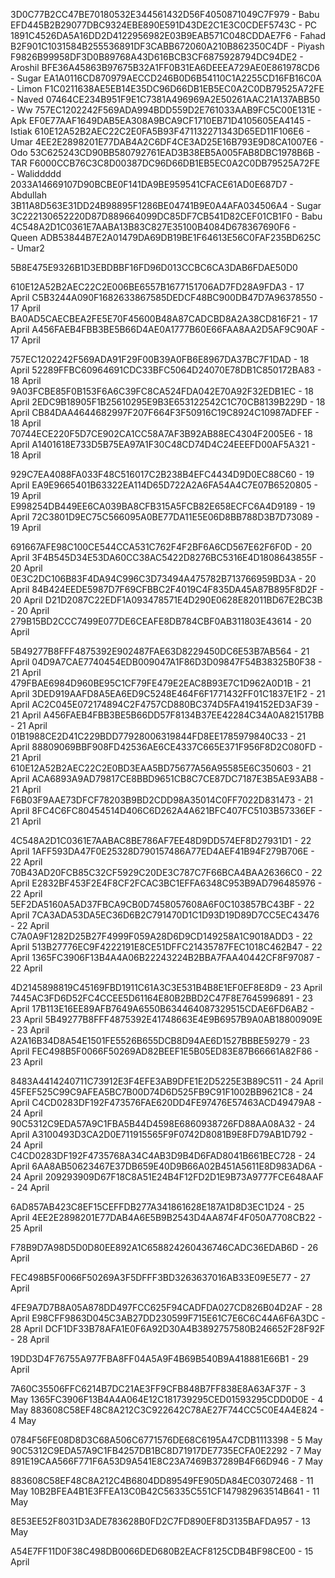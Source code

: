 3D0C77B2CC47BE70180532E344561432D56F4050871049C7F979 - Babu
EFD445B2B29077DBC9324EBE890E591D43DE2C1E3C0CDEF5743C - PC
1891C4526DA5A16DD2D4122956982E03B9EAB571C048CDDAE7F6 - Fahad
B2F901C1031584B255536891DF3CABB672060A210B862350C4DF - Piyash
F9826B99958DF3D0B89768A43D616BCB3CF6875928794DC94DE2 - Aroshil
BFE36A45863B97675B32A1FF0B31EA6DEEEA729AE0E861978CD6 - Sugar
EA1A0116CD870979AECCD246B0D6B54110C1A2255CD16FB16C0A  - Limon
F1C0211638AE5EB14E35DC96D66DB1EB5EC0A2C0DB79525A72FE - Naved
07464CE234B951F9E1C7381A496969A2E50261AAC21A137ABB50 - Ww
757EC1202242F569ADA994BDD559D2E761033AAB9FC5C00E131E - Apk
EF0E77AAF1649DAB5EA308A9BCA9CF1710EB71D4105605EA4145 - Istiak
610E12A52B2AEC22C2E0FA5B93F471132271343D65ED11F106E6 - Umar
4EE2E2898201E77DAB4A2C6DF4CE3AD25E16B793E9D8CA1007E6 - Odo
53C625243CD90BB580792761EAD3B38EB5A005FAB8DBC1978B6B - TAR
F6000CCB76C3C8D00387DC96D66DB1EB5EC0A2C0DB79525A72FE - Waliddddd
2033A14669107D90BCBE0F141DA9BE959541CFACE61AD0E687D7 - Abdullah 
3B11A8D563E31DD24B98895F1286BE04741B9E0A4AFA034506A4 - Sugar
3C222130652220D87D889664099DC85DF7CB541D82CEF01CB1F0 - Babu 
4C548A2D1C0361E7AABA13B83C827E35100B4084D678367690F6 - Queen
ADB53844B7E2A01479DA69DB19BE1F64613E56C0FAF235BD625C - Umar2


5B8E475E9326B1D3EBDBBF16FD96D013CCBC6CA3DAB6FDAE50D0



610E12A52B2AEC22C2E006BE6557B1677151706AD7FD28A9FDA3 - 17 April
C5B3244A090F1682633867585DEDCF48BC900DB47D7A96378550 - 17 April
BA0AD5CAECBEA2FE5E70F45600B48A87CADCBD8A2A38CD816F21 - 17 April
A456FAEB4FBB3BE5B66D4AE0A1777B60E66FAA8AA2D5AF9C90AF - 17 April


757EC1202242F569ADA91F29F00B39A0FB6E8967DA37BC7F1DAD - 18 April
52289FFBC60964691CDC33BFC5064D24070E78DB1C850172BA83 - 18 April
9A03FCBE85F0B153F6A6C39FC8CA524FDA042E70A92F32EDB1EC - 18 April
2EDC9B18905F1B25610295E9B3E653122542C1C70CB8139B229D - 18 April
CB84DAA4644682997F207F664F3F50916C19C8924C10987ADFEF - 18 April
70744ECE220F5D7CE902CA1CC58A7AF3B92AB88EC4304F2005E6 - 18 April
A1401618E733D5B75EA97A1F30C48CD74D4C24EEEFD00AF5A321 - 18 April


929C7EA4088FA033F48C516017C2B238B4EFC4434D9D0EC88C60 - 19 April
EA9E9665401B63322EA114D65D722A2A6FA54A4C7E07B6520805 - 19 April
E998254DB449EE6CA039BA8CFB315A5FCB82E658ECFC6A4D9189 - 19 April
72C3801D9EC75C566095A0BE77DA11E5E06D8BB788D3B7D73089 - 19 April


691667AFE98C100CE544CCA531C762F4F2BF6A6CD567E62F6F0D - 20 April
3F4B545D34E53DA60CC38AC5422D8276BC5316E4D1808643855F - 20 April
0E3C2DC106B83F4DA94C996C3D73494A475782B713766959BD3A - 20 April
84B424EEDE5987D7F69CFBBC2F4019C4F835DA45A87B895F8D2F - 20 April
D21D2087C22EDF1A093478571E4D290E0628E82011BD67E2BC3B - 20 April
279B15BD2CCC7499E077DE6CEAFE8DB784CBF0AB311803E43614 - 20 April

5B49277B8FFF4875392E902487FAE63D8229450DC6E53B7AB564 - 21 April
04D9A7CAE7740454EDB009047A1F86D3D09847F54B38325B0F38 - 21 April
479FBAE6984D960BE95C1CF79FE479E2EAC8B93E7C1D962A0D1B - 21 April
3DED919AAFD8A5EA6ED9C5248E464F6F1771432FF01C1837E1F2 - 21 April
AC2C045E072174894C2F4757CD880BC374D5FA4194152ED3AF39 - 21 April
A456FAEB4FBB3BE5B66DD57F8134B37EE42284C34A0A821517BB - 21 April
01B1988CE2D41C229BDD77928006319844FD8EE1785979840C33 - 21 April
88809069BBF908FD42536AE6CE4337C665E371F956F8D2C080FD - 21 April
610E12A52B2AEC22C2E0BD3EAA5BD75677A56A95585E6C350603 - 21 April
ACA6893A9AD79817CE8BBD9651CB8C7CE87DC7187E3B5AE93AB8 - 21 April
F6B03F9AAE73DFCF78203B9BD2CDD98A35014C0FF7022D831473 - 21 April
8FC4C6FC80454514D406C6D262A4A621BFC407FC5103B57336EF - 21 April


4C548A2D1C0361E7AABAC8BE786AF7EE48D9DD574EF8D27931D1 - 22 April
1AFF593DA47F0E25328D790157486A77ED4AEF41B94F279B706E - 22 April
70B43AD20FCB85C32CF5929C20DE3C787C7F66BCA4BAA26366C0 - 22 April
E2832BF453F2E4F8CF2FCAC3BC1EFFA6348C953B9AD796485976 - 22 April
5EF2DA5160A5AD37FBCA9CB0D7458057608A6F0C103857BC43BF - 22 April
7CA3ADA53DA5EC36D6B2C791470D1C1D93D19D89D7CC5EC43476 - 22 April
C7A0A9F1282D25B27F4999F059A28D6D9CD149258A1C9018ADD3 - 22 April
513B27776EC9F4222191E8CE51DFFC21435787FEC1018C462B47 - 22 April
1365FC3906F13B4A4A06B22243224B2BBA7FAA40442CF8F97087 - 22 April



4D2145898819C45169FBD1911C61A3C3E531B4B8E1EF0EF8E8D9 - 23 April
7445AC3FD6D52FC4CCEE5D61164E80B2BBD2C47F8E7645996891 - 23 April
17B113E16EE89AFB7649A6550B634464087329515CDAE6FD6AB2 - 23 April
5B49277B8FFF4875392E41748663E4E9B6957B9A0AB18800909E - 23 April
A2A16B34D8A54E1501FE5526B655DCB8D94AE6D1527BBBE59279 - 23 April
FEC498B5F0066F50269AD82BEEF1E5B05ED83E87B66661A82F86 - 23 April


8483A4414240711C73912E3F4EFE3AB9DFE1E2D5225E3B89C511 - 24 April
45FEF525C99C9AFEA5BC7B00D74D6D525FB9C91F1002BB9621C8 - 24 April
C4CD0283DF192F473576FAE620DD4FE97476E57463ACD49479A8 - 24 April
90C5312C9EDA57A9C1FBA5B44D4598E6860938726FD88AA08A32 - 24 April
A3100493D3CA2D0E711915565F9F0742D8081B9E8FD79AB1D792 - 24 April
C4CD0283DF192F4735768A34C4AB3D9B4D6FAD8041B661BEC728 - 24 April
6AA8AB50623467E37DB659E40D9B66A02B451A5611E8D983AD6A - 24 April
209293909D67F18C8A51E24B4F12FD2D1E9B73A9777FCE648AAF - 24 April



6AD857AB423C8EF15CEFFDB277A341861628E187A1D8D3EC1D24 - 25 April
4EE2E2898201E77DAB4A6E5B9B2543D4AA874F4F050A7708CB22 - 25 April

F78B9D7A98D5D0D80EE892A1C658824260436746CADC36EDAB6D - 26 April

FEC498B5F0066F50269A3F5DFFF3BD3263637016AB33E09E5E77 - 27 April


4FE9A7D7B8A05A878DD497FCC625F94CADFDA027CD826B04D2AF - 28 April
E98CFF9863D045C3AB27DD230599F715E61C7E6C6C44A6F6A3DC - 28 April
DCF1DF33B78AFA1E0F6A92D30A4B3892757580B246652F28F92F - 28 April

19DD3D4F76755A977FBA8FF04A5A9F4B69B540B9A418881E66B1 - 29 April


7A60C35506FFC6214B7DC21AE3FF9CFB848B7FF838E8A63AF37F - 3 May
1365FC3906F13B4A4A064E12C181739295CED01593295CDD0D0E - 4 May
883608C58EF48C8A212C3C922642C78AE27F744CC5C0E4A4E824 - 4 May

0784F56FE08D8D3C68A506C6771576DE68C6195A47CDB1113398 - 5 May
90C5312C9EDA57A9C1FB4257DB1BC8D71917DE7735ECFA0E2292 - 7 May
891E19CAA566F771F6A53D9A541E8C23A7469B37289B4F66D946 - 7 May

883608C58EF48C8A212C4B6804DD89549FE905DA84EC03072468 - 11 May
10B2BFEA4B1E3FFEA13C0B42C56335C551CF147982963514B641 - 11 May

8E53EE52F8031D3ADE783628B0FD2C7FD890EF8D3135BAFDA957 - 13 May


A54E7FF11D0F38C498DB0066DED680B2EACF8125CDB4BF98CE00 - 15 April
